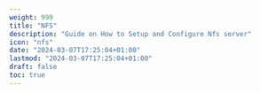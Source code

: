 ```yaml
---
weight: 999
title: "NFS"
description: "Guide on How to Setup and Configure Nfs server"
icon: "nfs"
date: "2024-03-07T17:25:04+01:00"
lastmod: "2024-03-07T17:25:04+01:00"
draft: false
toc: true
---
```

